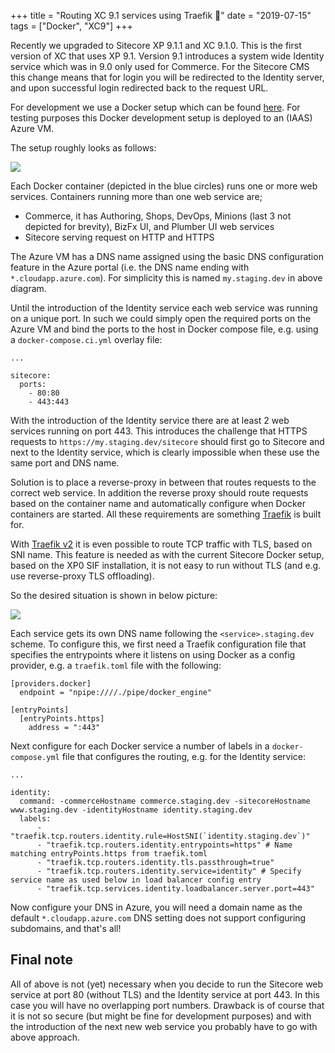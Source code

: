 +++
title = "Routing XC 9.1 services using Traefik 🚦"
date = "2019-07-15"
tags = ["Docker", "XC9"]
+++

Recently we upgraded to Sitecore XP 9.1.1 and XC 9.1.0. This is the first version of XC that uses XP 9.1.
Version 9.1 introduces a system wide Identity service which was in 9.0 only used for Commerce. For the Sitecore CMS this change means that for login you will be redirected to the Identity server, and upon successful login redirected back to the request URL. 
<!--more--> 

For development we use a Docker setup which can be found [here](https://github.com/avivasolutionsnl/sitecore-docker). For testing purposes this Docker development setup is deployed to an (IAAS) Azure VM.

The setup roughly looks as follows:

![](/without_traefik.png)

Each Docker container (depicted in the blue circles) runs one or more web services. Containers running more than one web service are;

- Commerce, it has Authoring, Shops, DevOps, Minions (last 3 not depicted for brevity), BizFx UI, and Plumber UI web services
- Sitecore serving request on HTTP and HTTPS

The Azure VM has a DNS name assigned using the basic DNS configuration feature in the Azure portal (i.e. the DNS name ending with `*.cloudapp.azure.com`). For simplicity this is named `my.staging.dev` in above diagram.

Until the introduction of the Identity service each web service was running on a unique port. In such we could simply open the required ports on the Azure VM and bind the ports to the host in Docker compose file, e.g. using a `docker-compose.ci.yml` overlay file:
```
...

sitecore:
  ports:
    - 80:80
    - 443:443

```

With the introduction of the Identity service there are at least 2 web services running on port 443.
This introduces the challenge that HTTPS requests to `https://my.staging.dev/sitecore` should first go to Sitecore and next to the Identity service, which is clearly impossible when these use the same port and DNS name.

Solution is to place a reverse-proxy in between that routes requests to the correct web service. In addition the reverse proxy should route requests based on the container name and automatically configure when Docker containers are started.
All these requirements are something [Traefik](https://traefik.io) is built for.

With [Traefik v2](https://docs.traefik.io/v2.0/) it is even possible to route TCP traffic with TLS, based on SNI name. This feature is needed as with the current Sitecore Docker setup, based on the XP0 SIF installation, it is not easy to run without TLS (and e.g. use reverse-proxy TLS offloading).

So the desired situation is shown in below picture:

![](/with_traefik.png)

Each service gets its own DNS name following the `<service>.staging.dev` scheme. To configure this, we first need a Traefik configuration file that specifies the entrypoints where it listens on using Docker as a config provider, e.g. a `traefik.toml` file with the following:

```
[providers.docker]
  endpoint = "npipe:////./pipe/docker_engine"

[entryPoints]
  [entryPoints.https]
    address = ":443"
```

Next configure for each Docker service a number of labels in a `docker-compose.yml` file that configures the routing, e.g. for the Identity service:
```
...

identity:
  command: -commerceHostname commerce.staging.dev -sitecoreHostname www.staging.dev -identityHostname identity.staging.dev
  labels:
      - "traefik.tcp.routers.identity.rule=HostSNI(`identity.staging.dev`)"
      - "traefik.tcp.routers.identity.entrypoints=https" # Name matching entryPoints.https from traefik.toml
      - "traefik.tcp.routers.identity.tls.passthrough=true"
      - "traefik.tcp.routers.identity.service=identity" # Specify service name as used below in load balancer config entry
      - "traefik.tcp.services.identity.loadbalancer.server.port=443"
```

Now configure your DNS in Azure, you will need a domain name as the default `*.cloudapp.azure.com` DNS setting does not support configuring subdomains, and that's all!

## Final note
All of above is not (yet) necessary when you decide to run the Sitecore web service at port 80 (without TLS) and the Identity service at port 443.
In this case you will have no overlapping port numbers. Drawback is of course that it is not so secure (but might be fine for development purposes) and with the introduction of the next new web service you probably have to go with above approach.
